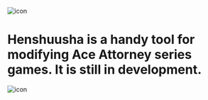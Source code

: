 ![icon](https://github.com/user-attachments/assets/e65fe2bf-36f2-46ac-a257-33a6af85443c)
# Henshuusha  is a handy tool for modifying Ace Attorney series games. It is still in development.
![icon](https://github.com/user-attachments/assets/e65fe2bf-36f2-46ac-a257-33a6af85443c)

